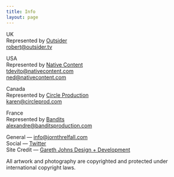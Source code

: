 ```yaml
---
title: Info
layout: page
---
```


UK  
Represented by [Outsider](http://www.outsider.tv)  
[robert@outsider.tv](mailto:robert@outsider.tv)

USA  
Represented by [Native Content](http://nativecontent.com)  
[tdevito@nativecontent.com](mailto:tdevito@nativecontent.com)  
[ned@nativecontent.com](mailto:ned@nativecontent.com)

Canada  
Represented by [Circle Production](http://circleprod.com)  
[karen@circleprod.com](mailto:karen@circleprod.com)  

France  
Represented by [Bandits](http://www.banditsproduction.com)  
[alexandre@banditsproduction.com](mailto:alexandre@banditsproduction.com)

General — [info@jornthrelfall.com](mailto:info@jornthrelfall.com)   
Social — [Twitter](https://twitter.com/jornthrelfall)  
Site Credit — [Gareth Johns Design + Development](https://www.garethjohnsdesign.com)

All artwork and photography are copyrighted and protected under international copyright laws.